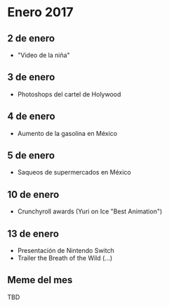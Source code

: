 Enero 2017
===========

## 2 de enero
 - "Video de la niña"

## 3 de enero
 - Photoshops del cartel de Holywood

## 4 de enero
 - Aumento de la gasolina en México
## 5 de enero
 - Saqueos de supermercados en México
## 10 de enero
 - Crunchyroll awards (Yuri on Ice "Best Animation")
## 13 de enero
 - Presentación de Nintendo Switch
 - Trailer the Breath of the Wild
(...)
 
## Meme del mes
TBD
 
